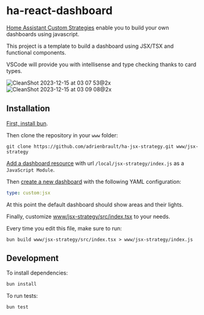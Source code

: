 # ha-react-dashboard

[Home Assistant Custom Strategies](https://developers.home-assistant.io/docs/frontend/custom-ui/custom-strategy/)
enable you to build your own dashboards using javascript.

This project is a template to build a dashboard using JSX/TSX and functional components.

VSCode will provide you with intellisense and type checking thanks to card types.

![CleanShot 2023-12-15 at 03 07 53@2x](https://github.com/adrienbrault/ha-jsx-strategy/assets/611271/1f67f5b3-7d87-40c8-95b1-d1f9ceb35e5e)
![CleanShot 2023-12-15 at 03 09 08@2x](https://github.com/adrienbrault/ha-jsx-strategy/assets/611271/de8a4d78-6584-4aec-8c9e-00c2bb12088b)

## Installation

[First, install bun](https://bun.sh).

Then clone the repository in your `www` folder:
```
git clone https://github.com/adrienbrault/ha-jsx-strategy.git www/jsx-strategy
```

[Add a dashboard resource](https://my.home-assistant.io/redirect/lovelace_resources/) with url `/local/jsx-strategy/index.js` as a `JavaScript Module`.

Then [create a new dashboard](https://my.home-assistant.io/redirect/lovelace_dashboards/) with the following YAML configuration:
```yaml
type: custom:jsx
```

At this point the default dashboard should show areas and their lights.

Finally, customize [www/jsx-strategy/src/index.tsx](/src/index.tsx) to your needs.

Every time you edit this file, make sure to run:
```
bun build www/jsx-strategy/src/index.tsx > www/jsx-strategy/index.js
```

## Development

To install dependencies:

```bash
bun install
```

To run tests:

```bash
bun test
```
